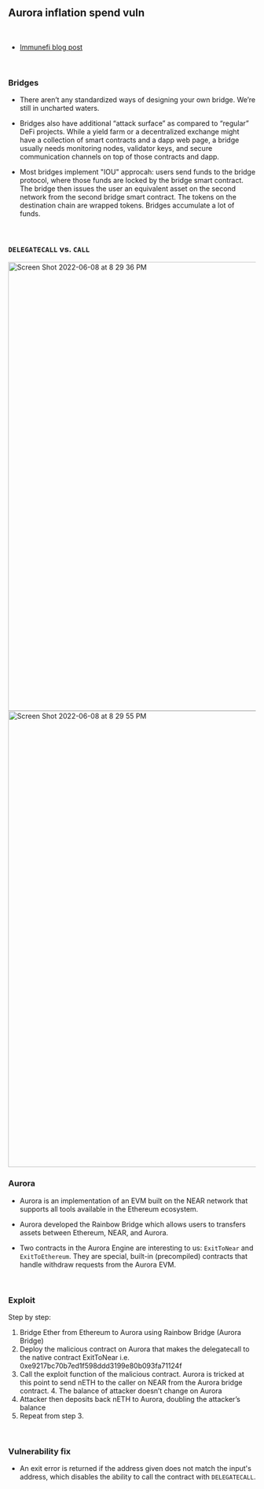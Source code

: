 ## Aurora inflation spend vuln

<br>

* [Immunefi blog post](https://medium.com/immunefi/aurora-infinite-spend-bugfix-review-6m-payout-e635d24273d)

<br>

### Bridges

* There aren’t any standardized ways of designing your own bridge. We’re still in uncharted waters.

* Bridges also have additional “attack surface” as compared to “regular” DeFi projects. While a yield farm or a decentralized exchange might have a collection of smart contracts and a dapp web page, a bridge usually needs monitoring nodes, validator keys, and secure communication channels on top of those contracts and dapp.

* Most bridges implement "IOU" approcah: users send funds to the bridge protocol, where those funds are locked by the bridge smart contract. The bridge then issues the user an equivalent asset on the second network from the second bridge smart contract. The tokens on the destination chain are wrapped tokens. Bridges accumulate a lot of funds.

<br>

### `DELEGATECALL` vs. `CALL`


<img width="914" alt="Screen Shot 2022-06-08 at 8 29 36 PM" src="https://user-images.githubusercontent.com/1130416/172758401-b10c11fe-8fb4-42bf-b3be-3ffc4682ef9a.png">
<img width="929" alt="Screen Shot 2022-06-08 at 8 29 55 PM" src="https://user-images.githubusercontent.com/1130416/172758414-6a6d531d-dc6c-4507-b0cf-6cd63e4d0858.png">


<br>

### Aurora

* Aurora is an implementation of an EVM built on the NEAR network that supports all tools available in the Ethereum ecosystem.

* Aurora developed the Rainbow Bridge which allows users to transfers assets between Ethereum, NEAR, and Aurora.

* Two contracts in the Aurora Engine are interesting to us: `ExitToNear` and `ExitToEthereum`. They are special, built-in (precompiled) contracts that handle withdraw requests from the Aurora EVM.

<br>

### Exploit

Step by step:

1. Bridge Ether from Ethereum to Aurora using Rainbow Bridge (Aurora Bridge)
2. Deploy the malicious contract on Aurora that makes the delegatecall to the native contract ExitToNear i.e. 0xe9217bc70b7ed1f598ddd3199e80b093fa71124f
3. Call the exploit function of the malicious contract. Aurora is tricked at this point to send nETH to the caller on NEAR from the Aurora bridge contract. 4. The balance of attacker doesn’t change on Aurora
5. Attacker then deposits back nETH to Aurora, doubling the attacker’s balance
6. Repeat from step 3.



<br>

### Vulnerability fix

* An exit error is returned if the address given does not match the input's address, which disables the ability to call the contract with `DELEGATECALL`.
